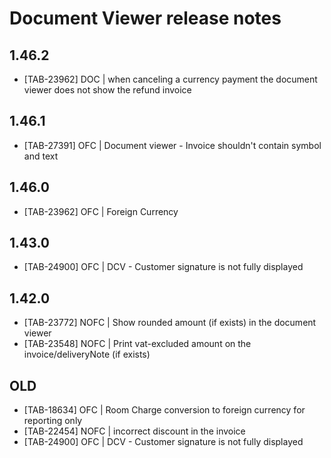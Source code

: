 # Document Viewer release notes

## 1.46.2
* [TAB-23962] DOC | when canceling a currency payment the document viewer does not show the refund invoice

## 1.46.1
* [TAB-27391] OFC | Document viewer -  Invoice shouldn't contain symbol and text

## 1.46.0
* [TAB-23962] OFC | Foreign Currency

## 1.43.0
* [TAB-24900] OFC | DCV - Customer signature is not fully displayed

## 1.42.0
* [TAB-23772] NOFC | Show rounded amount (if exists) in the document viewer
* [TAB-23548] NOFC | Print vat-excluded amount on the invoice/deliveryNote (if exists)

## OLD
* [TAB-18634] OFC | Room Charge conversion to foreign currency for reporting only
* [TAB-22454] NOFC | incorrect discount in the invoice
* [TAB-24900] OFC | DCV - Customer signature is not fully displayed
